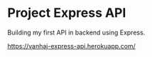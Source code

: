 # Project Express API

Building my first API in backend using Express.

https://vanhaj-express-api.herokuapp.com/
